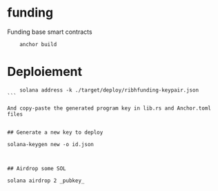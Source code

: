 # funding
Funding base smart contracts


```
    anchor build
```

# Deploiement

````
    solana address -k ./target/deploy/ribhfunding-keypair.json
```

And copy-paste the generated program key in lib.rs and Anchor.toml files


## Generate a new key to deploy

````
    solana-keygen new -o id.json
```


## Airdrop some SOL

````
    solana airdrop 2 _pubkey_
```


